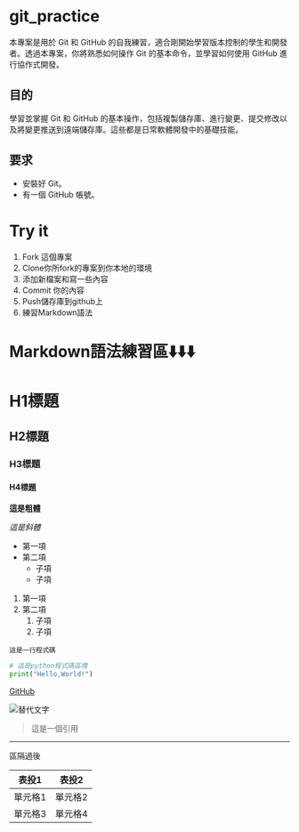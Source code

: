 # git_practice
本專案是用於 Git 和 GitHub 的自我練習，適合剛開始學習版本控制的學生和開發者。透過本專案，你將熟悉如何操作 Git 的基本命令，並學習如何使用 GitHub 進行協作式開發。

## 目的
學習並掌握 Git 和 GitHub 的基本操作，包括複製儲存庫、進行變更、提交修改以及將變更推送到遠端儲存庫。這些都是日常軟體開發中的基礎技能。

## 要求
- 安裝好 Git。
- 有一個 GitHub 帳號。

# Try it
1. Fork 這個專案
2. Clone你所fork的專案到你本地的環境
3. 添加新檔案和寫一些內容
4. Commit 你的內容
5. Push儲存庫到github上
6. 練習Markdown語法

# Markdown語法練習區⬇️⬇️⬇️

# H1標題
## H2標題
### H3標題
#### H4標題

**這是粗體**

*這是斜體*

- 第一項
- 第二項
  - 子項
  - 子項

1. 第一項
2. 第二項
   1. 子項
   2. 子項

`這是一行程式碼`

```python
# 這是python程式碼區塊
print("Hello,World!")
```

[GitHub](https://github.com)

![替代文字](https://storage.googleapis.com/cms-storage-bucket/a9d6ce81aee44ae017ee.png)

>這是一個引用


---

區隔過後

| 表投1 | 表投2 |
| ----- | -----|
| 單元格1 | 單元格2 |
| 單元格3 | 單元格4 |
